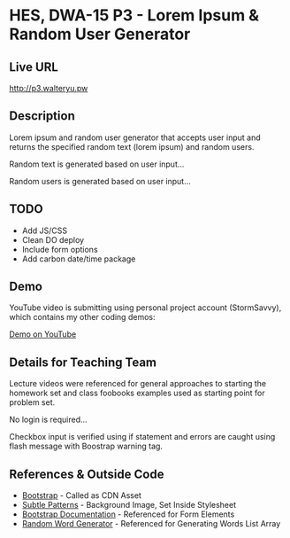 # HES, DWA-15 P3 - Lorem Ipsum & Random User Generator

## Live URL
<http://p3.walteryu.pw>

## Description
Lorem ipsum and random user generator that accepts user input and returns the specified random text (lorem ipsum) and random users.

Random text is generated based on user input...

Random users is generated based on user input...

## TODO
* Add JS/CSS
* Clean DO deploy
* Include form options
* Add carbon date/time package

## Demo
YouTube video is submitting using personal project account (StormSavvy), which contains my other coding demos:

[Demo on YouTube]()

## Details for Teaching Team

Lecture videos were referenced for general approaches to starting the homework set and class foobooks examples used as starting point for problem set.

No login is required...

Checkbox input is verified using if statement and errors are caught using flash message with Boostrap warning tag.

## References & Outside Code
* [Bootstrap](http://getbootstrap.com/) - Called as CDN Asset
* [Subtle Patterns](http://subtlepatterns.com/symphony/) - Background Image, Set Inside Stylesheet
* [Bootstrap Documentation](https://v4-alpha.getbootstrap.com/components/forms/) - Referenced for Form Elements
* [Random Word Generator](http://listofrandomwords.com/) - Referenced for Generating Words List Array
